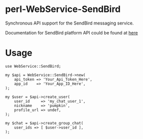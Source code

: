 # perl-WebService-SendBird

Synchronous API support for the SendBird messaging service.

Documentation for SendBird platform API could be found at [here](https://docs.sendbird.com/platform)

# Usage

```
use WebService::SendBird;

my $api = WebService::SendBird->new(
    api_token => 'Your_Api_Token_Here',
    app_id    => 'Your_App_ID_Here',
);

my $user = $api->create_user(
    user_id     => 'my_chat_user_1',
    nickname    => 'pumpkin',
    profile_url => undef,
);

my $chat = $api->create_group_chat(
    user_ids => [ $user->user_id ],
);
```

